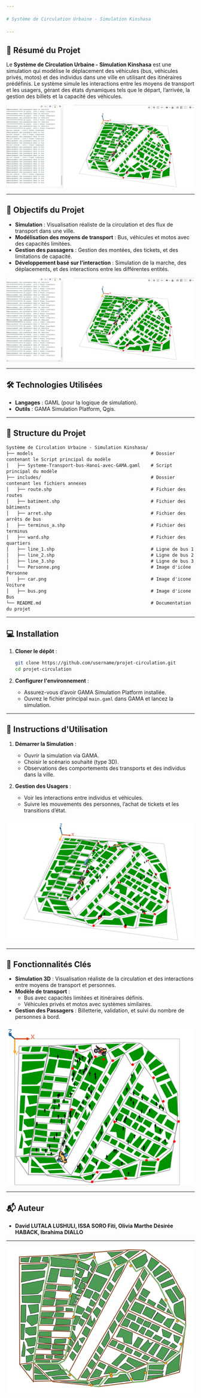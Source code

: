 ```yaml
---

# Système de Circulation Urbaine - Simulation Kinshasa

---
```


## 📖 **Résumé du Projet**

Le **Système de Circulation Urbaine - Simulation Kinshasa** est une simulation qui modélise le déplacement des véhicules (bus, véhicules privés, motos) et des individus dans une ville en utilisant des itinéraires prédéfinis. Le système simule les interactions entre les moyens de transport et les usagers, gérant des états dynamiques tels que le départ, l’arrivée, la gestion des billets et la capacité des véhicules.

![Alt text](Images/img2.png)

---

## 🎯 **Objectifs du Projet**

- **Simulation** : Visualisation réaliste de la circulation et des flux de transport dans une ville.
- **Modélisation des moyens de transport** : Bus, véhicules et motos avec des capacités limitées.
- **Gestion des passagers** : Gestion des montées, des tickets, et des limitations de capacité.
- **Développement basé sur l’interaction** : Simulation de la marche, des déplacements, et des interactions entre les différentes entités.

![Alt text](Images/img1.png)

---

## 🛠 **Technologies Utilisées**

- **Langages** : GAML (pour la logique de simulation).
- **Outils** : GAMA Simulation Platform, Qgis.

---

## 📂 **Structure du Projet**

```plaintext
Système de Circulation Urbaine - Simulation Kinshasa/
├── models                                            # Dossier contenant le Script principal du modèle
│   ├── Systeme-Transport-bus-Hanoi-avec-GAMA.gaml    # Script principal du modèle
├── includes/                                         # Dossier contenant les fichiers annexes
│   ├── route.shp                                     # Fichier des routes
│   ├── batiment.shp                                  # Fichier des bâtiments
│   ├── arret.shp                                     # Fichier des arrêts de bus
│   ├── terminus_a.shp                                # Fichier des terminus
│   ├── ward.shp                                      # Fichier des quartiers
│   ├── line_1.shp                                    # Ligne de bus 1
│   ├── line_2.shp                                    # Ligne de bus 2
│   ├── line_3.shp                                    # Ligne de bus 3
│   └── Personne.png                                  # Image d'icône Personne
│   ├── car.png                                       # Image d'icone Voiture
│   ├── bus.png                                       # Image d'icone Bus
└── README.md                                         # Documentation du projet
```

---

## 💻 **Installation**

1. **Cloner le dépôt** :
   ```bash
   git clone https://github.com/username/projet-circulation.git
   cd projet-circulation
   ```

2. **Configurer l'environnement** :
   - Assurez-vous d’avoir GAMA Simulation Platform installée.
   - Ouvrez le fichier principal `main.gaml` dans GAMA et lancez la simulation.

---

## 🚀 **Instructions d'Utilisation**

1. **Démarrer la Simulation** :
   - Ouvrir la simulation via GAMA.
   - Choisir le scénario souhaité (type 3D).
   - Observations des comportements des transports et des individus dans la ville.

2. **Gestion des Usagers** :
   - Voir les interactions entre individus et véhicules.
   - Suivre les mouvements des personnes, l’achat de tickets et les transitions d’état.

![Alt text](Images/img3.png)

---

## 📌 **Fonctionnalités Clés**

- **Simulation 3D** : Visualisation réaliste de la circulation et des interactions entre moyens de transport et personnes.
- **Modèle de transport** :
  - Bus avec capacités limitées et itinéraires définis.
  - Véhicules privés et motos avec systèmes similaires.
- **Gestion des Passagers** : Billetterie, validation, et suivi du nombre de personnes à bord.

![Alt text](Images/img4.png)

---

## 📬 **Auteur**

- **David LUTALA LUSHULI, ISSA SORO Fiti, Olivia Marthe Désirée HABACK, Ibrahima DIALLO**

---

![Alt text](Images/img5.png)

